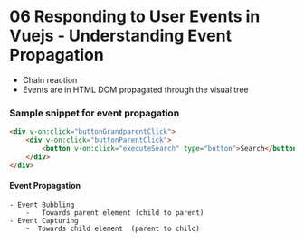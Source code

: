 # 06 Responding to User Events in Vuejs - Understanding Event Propagation

- Chain reaction
- Events are in HTML DOM propagated through the visual tree

### Sample snippet for event propagation

```html
<div v-on:click="buttonGrandparentClick">
	<div v-on:click="buttonParentClick">
		<button v-on:click="executeSearch" type="button">Search</button>
	</div>
</div>
```

#### Event Propagation

	- Event Bubbling
		-	Towards parent element (child to parent)
	- Event Capturing
		-  Towards child element  (parent to child)